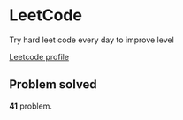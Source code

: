 # LeetCode

Try hard leet code every day to improve level

[ Leetcode profile ](https://leetcode.com/u/orgball2608/)

## Problem solved

**41** problem.
